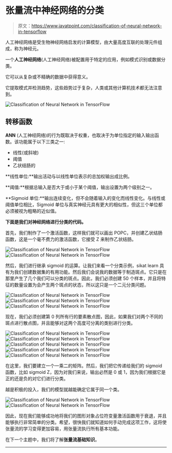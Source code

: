 # 张量流中神经网络的分类

> 原文：<https://www.javatpoint.com/classification-of-neural-network-in-tensorflow>

人工神经网络是受生物神经网络启发的计算模型，由大量高度互联的处理元件组成，称为神经元。

一个**人工神经网络**(人工神经网络)被配置用于特定的应用，例如模式识别或数据分类。

它可以从复杂或不精确的数据中获得意义。

它提取模式并检测趋势，这些趋势过于复杂，人类或其他计算机技术都无法注意到。

![Classification of Neural Network in TensorFlow](img/d7c727ed8e2a99976d89aaa731e56268.png)

## 转移函数

**ANN** (人工神经网络)的行为既取决于权重，也取决于为单位指定的输入输出函数。该功能属于以下三类之一:

*   线性(或斜坡)
*   阈值
*   乙状结肠的

**线性单位:**输出活动与以线性单位表示的总加权输出成比例。

**阈值:**根据总输入是否大于或小于某个阈值，输出设置为两个级别之一。

**Sigmoid 单位:**输出连续变化，但不会随着输入的变化而线性变化。与线性或阈值单位相比，Sigmoid 单位与真实神经元具有更大的相似性，但这三个单位都必须被视为粗略的近似值。

**下面是我们对神经网络进行分类的代码。**

首先，我们制作了一个激活函数，这样我们就可以画出 POPC，并创建乙状结肠函数，这是一个毫不费力的激活函数，它接受 Z 来制作乙状结肠。

![Classification of Neural Network in TensorFlow](img/ec071d4ededa6eced416287ed46eceaa.png)
![Classification of Neural Network in TensorFlow](img/073f7434cfe0e822b046e9798c4956f0.png)

然后，我们进行继承 sigmoid 的运算。让我们来看一个分类示例，sikat learn 具有为我们创建数据集的有用功能。然后我们会说我的数据等于制造斑点。它只是在那里产生了几个我们可以分类的斑点。因此，我们必须创建 50 个样本，并且将特征的数量设置为会产生两个斑点的状态，所以这只是一个二元分类问题。

![Classification of Neural Network in TensorFlow](img/736b964339c8847afe0edf157d431f29.png)
![Classification of Neural Network in TensorFlow](img/a7bfe17d7f7275ecb9f940ab154ab070.png)
![Classification of Neural Network in TensorFlow](img/0eada711fe9dd7d422865ddb749d9a50.png)

现在，我们必须创建第 0 列所有行的要素散点图，因此，如果我们对两个不同的斑点进行散点图，并且能够对这两个高度可分离的类别进行分类。

![Classification of Neural Network in TensorFlow](img/6d0d3a6d320118665ea2d4fd7c3499a3.png)
![Classification of Neural Network in TensorFlow](img/221694430dc3aeb2411cb696acc008fa.png)
![Classification of Neural Network in TensorFlow](img/a662d3609450b8f658750d699420277e.png)
![Classification of Neural Network in TensorFlow](img/207b43acbe0092c820147053acb6a1ff.png)
![Classification of Neural Network in TensorFlow](img/a3de6cc660836b77e7ed3ef661d52af8.png)

在这里，我们要建立一个一乘二的矩阵。然后，我们把它传递给我们的 sigmoid 函数，比如 sigmoid Z，因为对我们来说，输出必然是 0 或 1，因为我们根据它是正的还是负的对它们进行分类。

越是积极的投入，我们的模型就越能确定它属于同一个类。

![Classification of Neural Network in TensorFlow](img/942e96b12541515577aed52694add39a.png)
![Classification of Neural Network in TensorFlow](img/e8f2a6b03040f9304d6702610b15dc88.png)

因此，现在我们能够成功地将我们的图形对象占位符变量激活函数用于衰退，并且能够执行非常简单的分类。希望，很快我们就知道如何手动完成这项工作，这将使张量流的学习变得更加容易，用张量流执行所有基本功能。

在下一个主题中，我们将了解**张量流基础知识**。

* * *